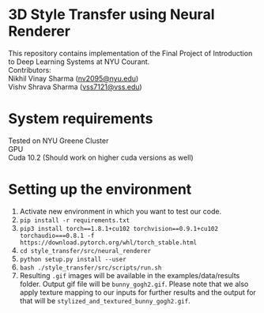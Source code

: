 # 3D Style Transfer using Neural Renderer

This repository contains implementation of the Final Project of Introduction to Deep Learning Systems at NYU Courant. <br>
Contributors: <br>
Nikhil Vinay Sharma (nv2095@nyu.edu) <br>
Vishv Shrava Sharma (vss7121@vss.edu) <br>

# System requirements
Tested on NYU Greene Cluster</br>
GPU </br>
Cuda 10.2 (Should work on higher cuda versions as well) </br>

# Setting up the environment
1. Activate new environment in which you want to test our code.
2. `pip install -r requirements.txt`
3. `pip3 install torch==1.8.1+cu102 torchvision==0.9.1+cu102 torchaudio===0.8.1 -f https://download.pytorch.org/whl/torch_stable.html`
4. `cd style_transfer/src/neural_renderer`
5. `python setup.py install --user`
6. `bash ./style_transfer/src/scripts/run.sh`
7. Resulting `.gif` images will be available in the examples/data/results folder. Output gif file will be `bunny_gogh2.gif`. Please note that we also apply texture mapping to our inputs for further results and the output for that will be `stylized_and_textured_bunny_gogh2.gif`.
